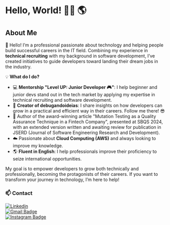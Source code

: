 # Hello, World! 👋🏻 🌎  

## About Me  

👋 Hello! I’m a professional passionate about technology and helping people build successful careers in the IT field. Combining my experience in **technical recruiting** with my background in software development, I’ve created initiatives to guide developers toward landing their dream jobs in the industry.  

💡 **What do I do?**  
- 💻 **Mentorship "Level UP: Junior Developer 🎮"**: I help beginner and junior devs stand out in the tech market by applying my expertise in technical recruiting and software development.  
- 🚀 **Creator of debugandoideias**: I share insights on how developers can grow in a practical and efficient way in their careers.  Follow me there! 😎
- 📝 Author of the award-winning article "Mutation Testing as a Quality Assurance Technique in a Fintech Company", presented at SBQS 2024, with an extended version written and awaiting review for publication in JSERD (Journal of Software Engineering Research and Development). 
- ☁️ Passionate about **Cloud Computing (AWS)** and always looking to improve my knowledge.  
- 🌎 **Fluent in English**: I help professionals improve their proficiency to seize international opportunities.

My goal is to empower developers to grow both technically and professionally, becoming the protagonists of their careers. If you want to transform your journey in technology, I’m here to help!  

### 📫 Contact 
[![Linkedin](https://img.shields.io/badge/-LinkedIn-blue?style=flat-square&logo=Linkedin&logoColor=white&link=https://www.linkedin.com/in/fernanda-cardoso-domenicali-83a225158/)](https://www.linkedin.com/in/fernanda-cardoso-domenicali-83a225158/)  
[![Gmail Badge](https://img.shields.io/badge/-Email-006bed?style=flat-square&logo=Gmail&logoColor=white&link=mailto:fernandadomedeveloper@gmail.com)](mailto:fernandadomedeveloper@gmail.com)  
[![Instagram Badge](https://img.shields.io/badge/-Instagram-E4405F?style=flat-square&logo=Instagram&logoColor=white&link=#)](https://www.instagram.com/debugandoideias?igsh=a2Uza2ljNXAzeHQ%3D&utm_source=qr)
